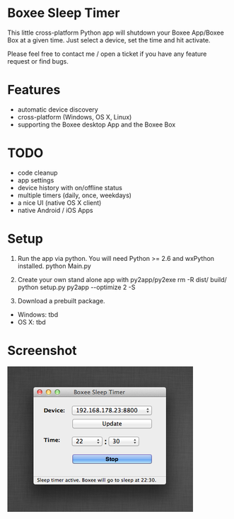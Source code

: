 Boxee Sleep Timer
==================

This little cross-platform Python app will shutdown your Boxee App/Boxee Box at a given time. Just select a device, set the time and hit activate.

Please feel free to contact me / open a ticket if you have any feature request or find bugs.

Features
========
* automatic device discovery
* cross-platform (Windows, OS X, Linux)
* supporting the Boxee desktop App and the Boxee Box


TODO
=====
* code cleanup
* app settings
* device history with on/offline status
* multiple timers (daily, once, weekdays)
* a nice UI (native OS X client)
* native Android / iOS Apps


Setup
===========

1. Run the app via python. You will need Python >= 2.6 and wxPython installed.
   python Main.py

2. Create your own stand alone app with py2app/py2exe
  rm -R dist/ build/
  python setup.py py2app --optimize 2 -S

3. Download a prebuilt package.
  * Windows: tbd
  * OS X: tbd


Screenshot
==========
<img src="https://github.com/d-a-n/boxee-box-sleep-timer/raw/master/assets/screenshot.png"/>
